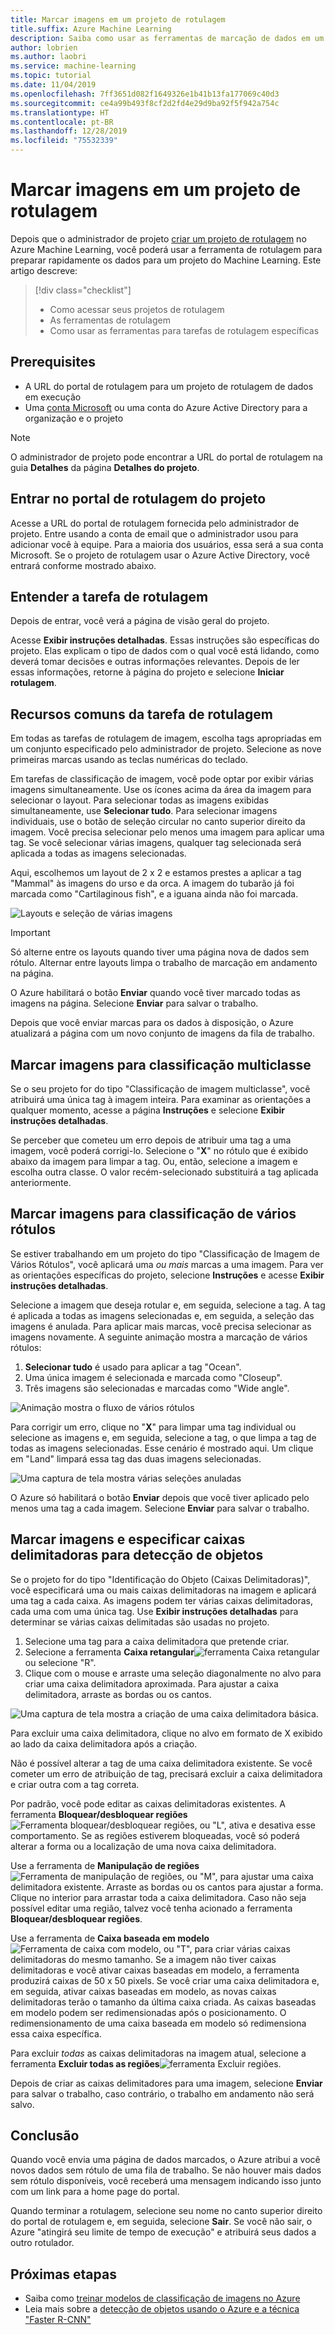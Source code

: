 ```yaml
---
title: Marcar imagens em um projeto de rotulagem
title.suffix: Azure Machine Learning
description: Saiba como usar as ferramentas de marcação de dados em um projeto de rotulagem do Azure Machine Learning.
author: lobrien
ms.author: laobri
ms.service: machine-learning
ms.topic: tutorial
ms.date: 11/04/2019
ms.openlocfilehash: 7ff3651d082f1649326e1b41b13fa177069c40d3
ms.sourcegitcommit: ce4a99b493f8cf2d2fd4e29d9ba92f5f942a754c
ms.translationtype: HT
ms.contentlocale: pt-BR
ms.lasthandoff: 12/28/2019
ms.locfileid: "75532339"
---
```

# <a name="tag-images-in-a-labeling-project"></a>Marcar imagens em um projeto de rotulagem

Depois que o administrador de projeto [criar um projeto de rotulagem](https://docs.microsoft.com/azure/machine-learning/service/how-to-create-labeling-projects#create-a-labeling-project) no Azure Machine Learning, você poderá usar a ferramenta de rotulagem para preparar rapidamente os dados para um projeto do Machine Learning. Este artigo descreve:

> [!div class="checklist"]
> * Como acessar seus projetos de rotulagem
> * As ferramentas de rotulagem
> * Como usar as ferramentas para tarefas de rotulagem específicas

## <a name="prerequisites"></a>Prerequisites

* A URL do portal de rotulagem para um projeto de rotulagem de dados em execução
* Uma [conta Microsoft](https://account.microsoft.com/account) ou uma conta do Azure Active Directory para a organização e o projeto

> [!NOTE]
> O administrador de projeto pode encontrar a URL do portal de rotulagem na guia **Detalhes** da página **Detalhes do projeto**.

## <a name="sign-in-to-the-projects-labeling-portal"></a>Entrar no portal de rotulagem do projeto

Acesse a URL do portal de rotulagem fornecida pelo administrador de projeto. Entre usando a conta de email que o administrador usou para adicionar você à equipe. Para a maioria dos usuários, essa será a sua conta Microsoft. Se o projeto de rotulagem usar o Azure Active Directory, você entrará conforme mostrado abaixo.

## <a name="understand-the-labeling-task"></a>Entender a tarefa de rotulagem

Depois de entrar, você verá a página de visão geral do projeto.

Acesse **Exibir instruções detalhadas**. Essas instruções são específicas do projeto. Elas explicam o tipo de dados com o qual você está lidando, como deverá tomar decisões e outras informações relevantes. Depois de ler essas informações, retorne à página do projeto e selecione **Iniciar rotulagem**.

## <a name="common-features-of-the-labeling-task"></a>Recursos comuns da tarefa de rotulagem

Em todas as tarefas de rotulagem de imagem, escolha tags apropriadas em um conjunto especificado pelo administrador de projeto. Selecione as nove primeiras marcas usando as teclas numéricas do teclado.  

Em tarefas de classificação de imagem, você pode optar por exibir várias imagens simultaneamente. Use os ícones acima da área da imagem para selecionar o layout. Para selecionar todas as imagens exibidas simultaneamente, use **Selecionar tudo**. Para selecionar imagens individuais, use o botão de seleção circular no canto superior direito da imagem. Você precisa selecionar pelo menos uma imagem para aplicar uma tag. Se você selecionar várias imagens, qualquer tag selecionada será aplicada a todas as imagens selecionadas.

Aqui, escolhemos um layout de 2 x 2 e estamos prestes a aplicar a tag "Mammal" às imagens do urso e da orca. A imagem do tubarão já foi marcada como "Cartilaginous fish", e a iguana ainda não foi marcada.

![Layouts e seleção de várias imagens](./media/how-to-label-images/layouts.png)

> [!Important] 
> Só alterne entre os layouts quando tiver uma página nova de dados sem rótulo. Alternar entre layouts limpa o trabalho de marcação em andamento na página.

O Azure habilitará o botão **Enviar** quando você tiver marcado todas as imagens na página. Selecione **Enviar** para salvar o trabalho.

Depois que você enviar marcas para os dados à disposição, o Azure atualizará a página com um novo conjunto de imagens da fila de trabalho.

## <a name="tag-images-for-multi-class-classification"></a>Marcar imagens para classificação multiclasse

Se o seu projeto for do tipo "Classificação de imagem multiclasse", você atribuirá uma única tag à imagem inteira. Para examinar as orientações a qualquer momento, acesse a página **Instruções** e selecione **Exibir instruções detalhadas**.

Se perceber que cometeu um erro depois de atribuir uma tag a uma imagem, você poderá corrigi-lo. Selecione o "**X**" no rótulo que é exibido abaixo da imagem para limpar a tag. Ou, então, selecione a imagem e escolha outra classe. O valor recém-selecionado substituirá a tag aplicada anteriormente.

## <a name="tag-images-for-multi-label-classification"></a>Marcar imagens para classificação de vários rótulos

Se estiver trabalhando em um projeto do tipo "Classificação de Imagem de Vários Rótulos", você aplicará uma *ou mais* marcas a uma imagem. Para ver as orientações específicas do projeto, selecione **Instruções** e acesse **Exibir instruções detalhadas**.

Selecione a imagem que deseja rotular e, em seguida, selecione a tag. A tag é aplicada a todas as imagens selecionadas e, em seguida, a seleção das imagens é anulada. Para aplicar mais marcas, você precisa selecionar as imagens novamente. A seguinte animação mostra a marcação de vários rótulos:

1. **Selecionar tudo** é usado para aplicar a tag "Ocean".
1. Uma única imagem é selecionada e marcada como "Closeup".
1. Três imagens são selecionadas e marcadas como "Wide angle".

![Animação mostra o fluxo de vários rótulos](./media/how-to-label-images/multilabel.gif)

Para corrigir um erro, clique no "**X**" para limpar uma tag individual ou selecione as imagens e, em seguida, selecione a tag, o que limpa a tag de todas as imagens selecionadas. Esse cenário é mostrado aqui. Um clique em "Land" limpará essa tag das duas imagens selecionadas.

![Uma captura de tela mostra várias seleções anuladas](./media/how-to-label-images/multiple-deselection.png)

O Azure só habilitará o botão **Enviar** depois que você tiver aplicado pelo menos uma tag a cada imagem. Selecione **Enviar** para salvar o trabalho.

## <a name="tag-images-and-specify-bounding-boxes-for-object-detection"></a>Marcar imagens e especificar caixas delimitadoras para detecção de objetos

Se o projeto for do tipo "Identificação do Objeto (Caixas Delimitadoras)", você especificará uma ou mais caixas delimitadoras na imagem e aplicará uma tag a cada caixa. As imagens podem ter várias caixas delimitadoras, cada uma com uma única tag. Use **Exibir instruções detalhadas** para determinar se várias caixas delimitadas são usadas no projeto.

1. Selecione uma tag para a caixa delimitadora que pretende criar.
1. Selecione a ferramenta **Caixa retangular**![ferramenta Caixa retangular](./media/how-to-label-images/rectangular-box-tool.png) ou selecione "R".
3. Clique com o mouse e arraste uma seleção diagonalmente no alvo para criar uma caixa delimitadora aproximada. Para ajustar a caixa delimitadora, arraste as bordas ou os cantos.

![Uma captura de tela mostra a criação de uma caixa delimitadora básica.](./media/how-to-label-images/bounding-box-sequence.png)

Para excluir uma caixa delimitadora, clique no alvo em formato de X exibido ao lado da caixa delimitadora após a criação.

Não é possível alterar a tag de uma caixa delimitadora existente. Se você cometer um erro de atribuição de tag, precisará excluir a caixa delimitadora e criar outra com a tag correta.

Por padrão, você pode editar as caixas delimitadoras existentes. A ferramenta **Bloquear/desbloquear regiões**![Ferramenta bloquear/desbloquear regiões](./media/how-to-label-images/lock-bounding-boxes-tool.png), ou "L", ativa e desativa esse comportamento. Se as regiões estiverem bloqueadas, você só poderá alterar a forma ou a localização de uma nova caixa delimitadora.

Use a ferramenta de **Manipulação de regiões**![Ferramenta de manipulação de regiões](./media/how-to-label-images/regions-tool.png), ou "M", para ajustar uma caixa delimitadora existente. Arraste as bordas ou os cantos para ajustar a forma. Clique no interior para arrastar toda a caixa delimitadora. Caso não seja possível editar uma região, talvez você tenha acionado a ferramenta **Bloquear/desbloquear regiões**.

Use a ferramenta de **Caixa baseada em modelo**![Ferramenta de caixa com modelo](./media/how-to-label-images/template-box-tool.png), ou "T", para criar várias caixas delimitadoras do mesmo tamanho. Se a imagem não tiver caixas delimitadoras e você ativar caixas baseadas em modelo, a ferramenta produzirá caixas de 50 x 50 pixels. Se você criar uma caixa delimitadora e, em seguida, ativar caixas baseadas em modelo, as novas caixas delimitadoras terão o tamanho da última caixa criada. As caixas baseadas em modelo podem ser redimensionadas após o posicionamento. O redimensionamento de uma caixa baseada em modelo só redimensiona essa caixa específica.

Para excluir *todas* as caixas delimitadoras na imagem atual, selecione a ferramenta **Excluir todas as regiões**![ferramenta Excluir regiões](./media/how-to-label-images/delete-regions-tool.png).

Depois de criar as caixas delimitadores para uma imagem, selecione **Enviar** para salvar o trabalho, caso contrário, o trabalho em andamento não será salvo.

## <a name="finish-up"></a>Conclusão

Quando você envia uma página de dados marcados, o Azure atribui a você novos dados sem rótulo de uma fila de trabalho. Se não houver mais dados sem rótulo disponíveis, você receberá uma mensagem indicando isso junto com um link para a home page do portal.

Quando terminar a rotulagem, selecione seu nome no canto superior direito do portal de rotulagem e, em seguida, selecione **Sair**. Se você não sair, o Azure "atingirá seu limite de tempo de execução" e atribuirá seus dados a outro rotulador.

## <a name="next-steps"></a>Próximas etapas

* Saiba como [treinar modelos de classificação de imagens no Azure](https://docs.microsoft.com/azure/machine-learning/service/tutorial-train-models-with-aml)
* Leia mais sobre a [detecção de objetos usando o Azure e a técnica "Faster R-CNN"](https://www.microsoft.com/developerblog/2017/10/24/bird-detection-with-azure-ml-workbench/)
